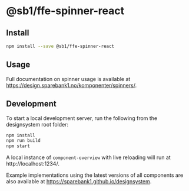 # @sb1/ffe-spinner-react

## Install

```bash
npm install --save @sb1/ffe-spinner-react
```

## Usage

Full documentation on spinner usage is available at https://design.sparebank1.no/komponenter/spinners/.

## Development

To start a local development server, run the following from the designsystem root folder:

```bash
npm install
npm run build
npm start
```

A local instance of `component-overview` with live reloading will run at http://localhost:1234/.

Example implementations using the latest versions of all components are also available at https://sparebank1.github.io/designsystem.
